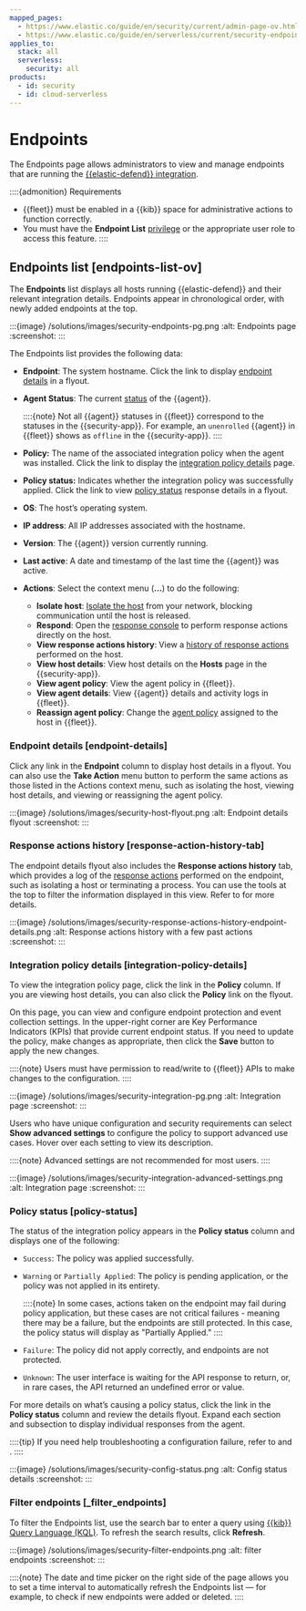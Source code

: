 ```yaml
---
mapped_pages:
  - https://www.elastic.co/guide/en/security/current/admin-page-ov.html
  - https://www.elastic.co/guide/en/serverless/current/security-endpoints-page.html
applies_to:
  stack: all
  serverless:
    security: all
products:
  - id: security
  - id: cloud-serverless
---
```


# Endpoints


The Endpoints page allows administrators to view and manage endpoints that are running the [{{elastic-defend}} integration](/solutions/security/configure-elastic-defend/install-elastic-defend.md).

::::{admonition} Requirements
* {{fleet}} must be enabled in a {{kib}} space for administrative actions to function correctly.
* You must have the **Endpoint List** [privilege](/solutions/security/configure-elastic-defend/elastic-defend-feature-privileges.md) or the appropriate user role to access this feature.
::::


## Endpoints list [endpoints-list-ov]

The **Endpoints** list displays all hosts running {{elastic-defend}} and their relevant integration details. Endpoints appear in chronological order, with newly added endpoints at the top.

:::{image} /solutions/images/security-endpoints-pg.png
:alt: Endpoints page
:screenshot:
:::

The Endpoints list provides the following data:

* **Endpoint**: The system hostname. Click the link to display [endpoint details](/solutions/security/manage-elastic-defend/endpoints.md#endpoint-details) in a flyout.
* **Agent Status**: The current [status](/reference/fleet/monitor-elastic-agent.md#view-agent-status) of the {{agent}}. 

    ::::{note}
    Not all {{agent}} statuses in {{fleet}} correspond to the statuses in the {{security-app}}. For example, an `unenrolled` {{agent}} in {{fleet}} shows as `offline` in the {{security-app}}.
    ::::

* **Policy:** The name of the associated integration policy when the agent was installed. Click the link to display the [integration policy details](/solutions/security/manage-elastic-defend/endpoints.md#integration-policy-details) page.
* **Policy status:** Indicates whether the integration policy was successfully applied. Click the link to view [policy status](/solutions/security/manage-elastic-defend/endpoints.md#policy-status) response details in a flyout.
* **OS**: The host’s operating system.
* **IP address**: All IP addresses associated with the hostname.
* **Version**: The {{agent}} version currently running.
* **Last active**: A date and timestamp of the last time the {{agent}} was active.
* **Actions**: Select the context menu (**…**) to do the following:

    * **Isolate host**: [Isolate the host](/solutions/security/endpoint-response-actions/isolate-host.md) from your network, blocking communication until the host is released.
    * **Respond**: Open the [response console](/solutions/security/endpoint-response-actions.md) to perform response actions directly on the host.
    * **View response actions history**: View a [history of response actions](/solutions/security/manage-elastic-defend/endpoints.md#response-action-history-tab) performed on the host.
    * **View host details**: View host details on the **Hosts** page in the {{security-app}}.
    * **View agent policy**: View the agent policy in {{fleet}}.
    * **View agent details**: View {{agent}} details and activity logs in {{fleet}}.
    * **Reassign agent policy**: Change the [agent policy](/reference/fleet/agent-policy.md#apply-a-policy) assigned to the host in {{fleet}}.


### Endpoint details [endpoint-details]

Click any link in the **Endpoint** column to display host details in a flyout. You can also use the **Take Action** menu button to perform the same actions as those listed in the Actions context menu, such as isolating the host, viewing host details, and viewing or reassigning the agent policy.

:::{image} /solutions/images/security-host-flyout.png
:alt: Endpoint details flyout
:screenshot:
:::


### Response actions history [response-action-history-tab]

The endpoint details flyout also includes the **Response actions history** tab, which provides a log of the [response actions](/solutions/security/endpoint-response-actions.md) performed on the endpoint, such as isolating a host or terminating a process. You can use the tools at the top to filter the information displayed in this view. Refer to [](/solutions/security/endpoint-response-actions/response-actions-history.md) for more details.

:::{image} /solutions/images/security-response-actions-history-endpoint-details.png
:alt: Response actions history with a few past actions
:screenshot:
:::


### Integration policy details [integration-policy-details]

To view the integration policy page, click the link in the **Policy** column. If you are viewing host details, you can also click the **Policy** link on the flyout.

On this page, you can view and configure endpoint protection and event collection settings. In the upper-right corner are Key Performance Indicators (KPIs) that provide current endpoint status. If you need to update the policy, make changes as appropriate, then click the **Save** button to apply the new changes.

::::{note}
Users must have permission to read/write to {{fleet}} APIs to make changes to the configuration.
::::


:::{image} /solutions/images/security-integration-pg.png
:alt: Integration page
:screenshot:
:::

Users who have unique configuration and security requirements can select **Show advanced settings** to configure the policy to support advanced use cases. Hover over each setting to view its description.

::::{note}
Advanced settings are not recommended for most users.
::::


:::{image} /solutions/images/security-integration-advanced-settings.png
:alt: Integration page
:screenshot:
:::


### Policy status [policy-status]

The status of the integration policy appears in the **Policy status** column and displays one of the following:

* `Success`: The policy was applied successfully.
* `Warning` or `Partially Applied`: The policy is pending application, or the policy was not applied in its entirety.

    ::::{note}
    In some cases, actions taken on the endpoint may fail during policy application, but these cases are not critical failures - meaning there may be a failure, but the endpoints are still protected. In this case, the policy status will display as "Partially Applied."
    ::::

* `Failure`: The policy did not apply correctly, and endpoints are not protected.
* `Unknown`: The user interface is waiting for the API response to return, or, in rare cases, the API returned an undefined error or value.

For more details on what’s causing a policy status, click the link in the **Policy status** column and review the details flyout. Expand each section and subsection to display individual responses from the agent.

::::{tip}
If you need help troubleshooting a configuration failure, refer to [](/troubleshoot/security/elastic-defend.md#ts-unhealthy-agent) and [](/troubleshoot/ingest/fleet/common-problems.md).
::::


:::{image} /solutions/images/security-config-status.png
:alt: Config status details
:screenshot:
:::


### Filter endpoints [_filter_endpoints]

To filter the Endpoints list, use the search bar to enter a query using [{{kib}} Query Language (KQL)](/explore-analyze/query-filter/languages/kql.md). To refresh the search results, click **Refresh**.

:::{image} /solutions/images/security-filter-endpoints.png
:alt: filter endpoints
:screenshot:
:::

::::{note}
The date and time picker on the right side of the page allows you to set a time interval to automatically refresh the Endpoints list — for example, to check if new endpoints were added or deleted.
::::
